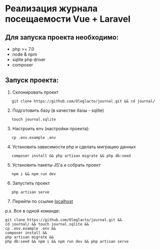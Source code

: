 # Реализация журнала посещаемости Vue + Laravel

## Для запуска проекта необходимо:
 * php >= 7.0
 * node & npm
 * sqlite php driver
 * composer
 
## Запуск проекта:
1. Склонировать проект
```
   git clone https://github.com/Oleglacto/journal.git && cd journal/
```
2. Подготовить базу (в качестве базы - sqlite)
```
   touch journal.sqlite
```
3. Настроить env (настройки проекта):
```
   cp .env.example .env
```
4. Установить зависимости php и сделать миграцию данных
```
   composer install && php artisan migrate && php db:seed
```
5. Установить пакеты JS'a и собрать проект
```
   npm i && npm run dev
```
6. Запустить проект
```
   php artisan serve
```
7. Перейти по ссылке [localhost](http://127.0.0.1:8000)

p.s. Все в одной команде:
```
git clone https://github.com/Oleglacto/journal.git &&
cd journal/ && touch journal.sqlite &&
cp .env.example .env &&
composer install &&
php artisan migrate && 
php db:seed && npm i && npm run dev && php artisan serve
```